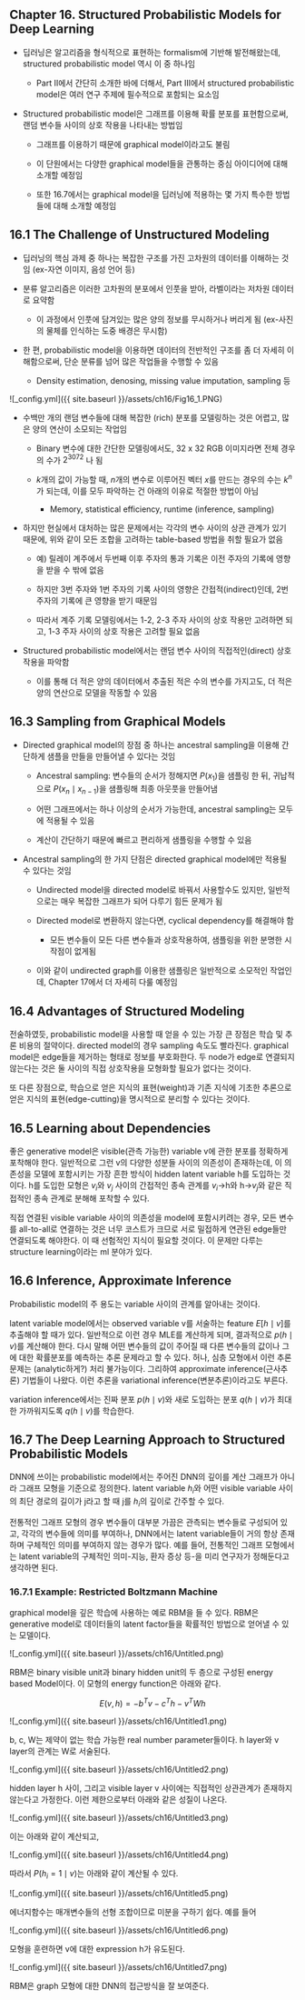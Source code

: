 ## Chapter 16. Structured Probabilistic Models for Deep Learning

- 딥러닝은 알고리즘을 형식적으로 표현하는 formalism에 기반해 발전해왔는데, structured probabilistic model 역시 이 중 하나임

  - Part II에서 간단히 소개한 바에 더해서, Part III에서 structured probabilistic model은 여러 연구 주제에 필수적으로 포함되는 요소임

- Structured probabilistic model은 그래프를 이용해 확률 분포를 표현함으로써, 랜덤 변수들 사이의 상호 작용을 나타내는 방법임

  - 그래프를 이용하기 때문에 graphical model이라고도 불림

  - 이 단원에서는 다양한 graphical model들을 관통하는 중심 아이디어에 대해 소개할 예정임

  - 또한 16.7에서는 graphical model을 딥러닝에 적용하는 몇 가지 특수한 방법들에 대해 소개할 예정임



## 16.1 The Challenge of Unstructured Modeling

- 딥러닝의 핵심 과제 중 하나는 복잡한 구조를 가진 고차원의 데이터를 이해하는 것임 (ex-자연 이미지, 음성 언어 등)


- 분류 알고리즘은 이러한 고차원의 분포에서 인풋을 받아, 라벨이라는 저차원 데이터로 요약함

  - 이 과정에서 인풋에 담겨있는 많은 양의 정보를 무시하거나 버리게 됨 (ex-사진의 물체를 인식하는 도중 배경은 무시함)


- 한 편, probabilistic model을 이용하면 데이터의 전반적인 구조를 좀 더 자세히 이해함으로써, 단순 분류를 넘어 많은 작업들을 수행할 수 있음

  - Density estimation, denosing, missing value imputation, sampling 등

![_config.yml]({{ site.baseurl }}/assets/ch16/Fig16_1.PNG)


- 수백만 개의 랜덤 변수들에 대해 복잡한 (rich) 분포를 모델링하는 것은 어렵고, 많은 양의 연산이 소모되는 작업임

  - Binary 변수에 대한 간단한 모델링에서도, 32 x 32 RGB 이미지라면 전체 경우의 수가 $2^{3072}$ 나 됨

  - $k$개의 값이 가능할 때, $n$개의 변수로 이루어진 벡터 $x$를 만드는 경우의 수는 $k^n$가 되는데, 이를 모두 파악하는 건 아래의 이유로 적절한 방법이 아님

    - Memory, statistical efficiency, runtime (inference, sampling)


- 하지만 현실에서 대처하는 많은 문제에서는 각각의 변수 사이의 상관 관계가 있기 때문에, 위와 같이 모든 조합을 고려하는 table-based 방법을 취할 필요가 없음

  - 예) 릴레이 계주에서 두번째 이후 주자의 통과 기록은 이전 주자의 기록에 영향을 받을 수 밖에 없음

  - 하지만 3번 주자와 1번 주자의 기록 사이의 영향은 간접적(indirect)인데, 2번 주자의 기록에 큰 영향을 받기 때문임

  - 따라서 계주 기록 모델링에서는 1-2, 2-3 주자 사이의 상호 작용만 고려하면 되고, 1-3 주자 사이의 상호 작용은 고려할 필요 없음


- Structured probabilistic model에서는 랜덤 변수 사이의 직접적인(direct) 상호 작용을 파악함

  - 이를 통해 더 적은 양의 데이터에서 추출된 적은 수의 변수를 가지고도, 더 적은 양의 연산으로 모델을 작동할 수 있음



## 16.3 Sampling from Graphical Models

- Directed graphical model의 장점 중 하나는 ancestral sampling을 이용해 간단하게 샘플을 만들을 만들어낼 수 있다는 것임

  - Ancestral sampling: 변수들의 순서가 정해지면 $P(x_1)$을 샘플링 한 뒤, 귀납적으로 $P(x_{n} \mid x_{n-1})$을 샘플링해 최종 아웃풋을 만들어냄

  - 어떤 그래프에서는 하나 이상의 순서가 가능한데, ancestral sampling는 모두에 적용될 수 있음

  - 계산이 간단하기 때문에 빠르고 편리하게 샘플링을 수행할 수 있음
- Ancestral sampling의 한 가지 단점은 directed graphical model에만 적용될 수 있다는 것임

  - Undirected model을 directed model로 바꿔서 사용할수도 있지만, 일반적으로는 매우 복잡한 그래프가 되어 다루기 힘든 문제가 됨
  - Directed model로 변환하지 않는다면, cyclical dependency를 해결해야 함
  
    - 모든 변수들이 모든 다른 변수들과 상호작용하여, 샘플링을 위한 분명한 시작점이 없게됨
  - 이와 같이 undirected graph를 이용한 샘플링은 일반적으로 소모적인 작업인데, Chapter 17에서 더 자세히 다룰 예정임



## 16.4 Advantages of Structured Modeling

전술하였듯, probabilistic model을 사용할 때 얻을 수 있는 가장 큰 장점은 학습 및 추론 비용의 절약이다. directed model의 경우 sampling 속도도 빨라진다. graphical model은 edge들을 제거하는 형태로 정보를 부호화한다. 두 node가 edge로 연결되지 않는다는 것은 둘 사이의 직접 상호작용을 모형화할 필요가 없다는 것이다.

또 다른 장점으로, 학습으로 얻은 지식의 표현(weight)과 기존 지식에 기초한 추론으로 얻은 지식의 표현(edge-cutting)을 명시적으로 분리할 수 있다는 것이다.

## 16.5 Learning about Dependencies

좋은 generative model은 visible(관측 가능한) variable v에 관한 분포를 정확하게 포착해야 한다. 일반적으로 그런 v의 다양한 성분들 사이의 의존성이 존재하는데, 이 의존성을 모델에 포함시키는 가장 흔한 방식이 hidden latent variable h를 도입하는 것이다. h를 도입한 모형은 $v_i$와 $v_j$ 사이의 간접적인 종속 관계를 $v_i$→h와 h→$v_j$와 같은 직접적인 종속 관계로 분해해 포착할 수 있다.

직접 연결된 visible variable 사이의 의존성을 model에 포함시키려는 경우, 모든 변수를 all-to-all로 연결하는 것은 너무 코스트가 크므로 서로 밀접하게 연관된 edge들만 연결되도록 해야한다. 이 때 선험적인 지식이 필요할 것이다. 이 문제만 다루는 structure learning이라는 ml 분야가 있다.

## 16.6  Inference, Approximate Inference

Probabilistic model의 주 용도는 variable 사이의 관계를 알아내는 것이다.

latent variable model에서는 observed variable v를 서술하는 feature  $E[h\mid v]$를 추출해야 할 때가 있다. 일반적으로 이런 경우 MLE를 계산하게 되며, 결과적으로 $p(h\mid v)$를 계산해야 한다. 다시 말해 어떤 변수들의 값이 주어질 때 다른 변수들의 값이나 그에 대한 확률분포를 예측하는 추론 문제라고 할 수 있다. 허나, 심층 모형에서 이런 추론 문제는 (analytic하게?) 처리 불가능이다. 그리하여 approximate inference(근사추론) 기법들이 나왔다. 이런 추론을 variational inference(변분추론)이라고도 부른다.

variation inference에서는 진짜 분포 $p(h\mid v)$와 새로 도입하는 분포 $q(h\mid v)$가 최대한 가까워지도록  $q(h\mid v)$를 학습한다.

## 16.7 The Deep Learning Approach to Structured Probabilistic Models

DNN에 쓰이는 probabilistic model에서는 주어진 DNN의 깊이를 계산 그래프가 아니라 그래프 모형을 기준으로 정의한다. latent variable $h_i$와 어떤 visible variable 사이의 최단 경로의 길이가 j라고 할 때 j를 $h_i$의 깊이로 간주할 수 있다.

전통적인 그래프 모형의 경우 변수들이 대부분 가끔은 관측되는 변수들로 구성되어 있고, 각각의 변수들에 의미를 부여하나, DNN에서는 latent variable들이 거의 항상 존재하며 구체적인 의미를 부여하지 않는 경우가 많다. 예를 들어, 전통적인 그래프 모형에서는 latent variable의 구체적인 의미-지능, 환자 증상 등-을 미리 연구자가 정해둔다고 생각하면 된다.

### 16.7.1 Example: Restricted Boltzmann Machine

graphical model을 깊은 학습에 사용하는 예로 RBM을 들 수 있다. RBM은 generative model로 데이터들의 latent factor들을 확률적인 방법으로 얻어낼 수 있는 모델이다.

![_config.yml]({{ site.baseurl }}/assets/ch16/Untitled.png)

RBM은 binary visible unit과 binary hidden unit의 두 층으로 구성된 energy based Model이다. 이 모형의 energy function은 아래와 같다.

$$E(v, h) = - b^Tv - c^Th - v^T Wh$$

![_config.yml]({{ site.baseurl }}/assets/ch16/Untitled1.png)

b, c, W는 제약이 없는 학습 가능한 real number parameter들이다. h layer와 v layer의 관계는 W로 서술된다.

![_config.yml]({{ site.baseurl }}/assets/ch16/Untitled2.png)

hidden layer h 사이, 그리고 visible layer v 사이에는 직접적인 상관관계가 존재하지 않는다고 가정한다.  이런 제한으로부터 아래와 같은 성질이 나온다.

![_config.yml]({{ site.baseurl }}/assets/ch16/Untitled3.png)

이는 아래와 같이 계산되고,

![_config.yml]({{ site.baseurl }}/assets/ch16/Untitled4.png)

따라서 $P(h_i =1 \mid v)$는 아래와 같이 계산될 수 있다.

![_config.yml]({{ site.baseurl }}/assets/ch16/Untitled5.png)

에너지함수는 매개변수들의 선형 조합이므로 미분을 구하기 쉽다. 예를 들어

![_config.yml]({{ site.baseurl }}/assets/ch16/Untitled6.png)

모형을 훈련하면 v에 대한 expression h가 유도된다.

![_config.yml]({{ site.baseurl }}/assets/ch16/Untitled7.png)

RBM은 graph 모형에 대한 DNN의 접근방식을 잘 보여준다.